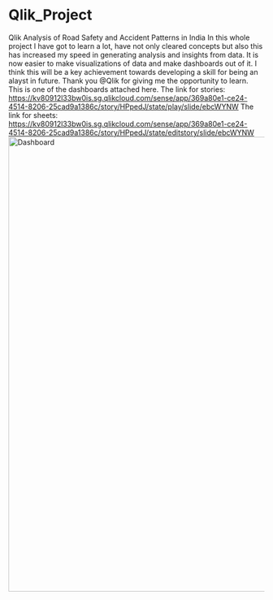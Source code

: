 # Qlik_Project
Qlik Analysis of Road Safety and Accident Patterns in India
In this whole project I have got to learn a lot, have not only cleared concepts but also this has increased my speed in generating analysis and insights from data. It is now easier to make visualizations of data and make dashboards out of it. I think this will be a key achievement towards developing a skill for being an alayst in future. Thank you @Qlik for giving me the opportunity to learn. This is one of the dashboards attached here.
The link for stories: https://kv80912l33bw0is.sg.qlikcloud.com/sense/app/369a80e1-ce24-4514-8206-25cad9a1386c/story/HPpedJ/state/play/slide/ebcWYNW
The link for sheets: https://kv80912l33bw0is.sg.qlikcloud.com/sense/app/369a80e1-ce24-4514-8206-25cad9a1386c/story/HPpedJ/state/editstory/slide/ebcWYNW
<img width="895" alt="Dashboard" align="center" src="https://github.com/Sawarijamgaonkar/Qlik_Project/assets/122595291/90adaca5-a754-469f-be16-29c425aa4052">
